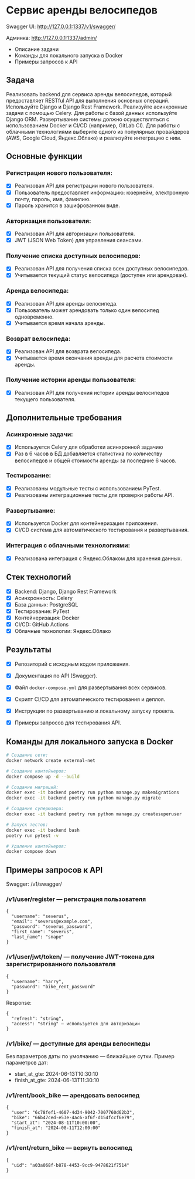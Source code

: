 # Сервис аренды велосипедов

Swagger UI: http://127.0.0.1:1337/v1/swagger/

Админка: http://127.0.0.1:1337/admin/

- Описание задачи
- Команды для локального запуска в Docker
- Примеры запросов к API

## Задача

Реализовать backend для сервиса аренды велосипедов, который предоставляет RESTful API для выполнения основных операций.
Используйте Django и Django Rest Framework. Реализуйте асинхронные задачи с помощью Celery.
Для работы с базой данных используйте Django ORM. Развертывание системы должно осуществляться с использованием Docker и CI/CD (например, GitLab CI).
Для работы с облачными технологиями выберите одного из популярных провайдеров (AWS, Google Cloud, Яндекс.Облако) и реализуйте интеграцию с ним.

## Основные функции

### Регистрация нового пользователя:
- [x] Реализован API для регистрации нового пользователя.
- [x] Пользователь предоставляет информацию: юзернейм, электронную почту, пароль, имя, фамилию.
- [x] Пароль хранится в зашифрованном виде.

### Авторизация пользователя:
- [x] Реализован API для авторизации пользователя.
- [x] JWT (JSON Web Token) для управления сеансами.

### Получение списка доступных велосипедов:
- [x] Реализован API для получения списка всех доступных велосипедов.
- [x] Учитывается текущий статус велосипеда (доступен или арендован).

### Аренда велосипеда:
- [x] Реализован API для аренды велосипеда.
- [x] Пользователь может арендовать только один велосипед одновременно.
- [x] Учитывается время начала аренды.

### Возврат велосипеда:
- [x] Реализован API для возврата велосипеда.
- [x] Учитывается время окончания аренды для расчета стоимости аренды.

### Получение истории аренды пользователя:
- [x] Реализован API для получения истории аренды велосипедов текущего пользователя.

## Дополнительные требования

### Асинхронные задачи:
- [x] Используется Celery для обработки асинхронной задачию
- [x] Раз в 6 часов в БД добавляется статистика по количеству велосипедов и общей стоимости аренды за последние 6 часов.

### Тестирование:
- [x] Реализованы модульные тесты с использованием PyTest.
- [x] Реализованы интеграционные тесты для проверки работы API.

### Развертывание:
- [x] Используется Docker для контейнеризации приложения.
- [x] CI/CD система для автоматического тестирования и развертывания.

### Интеграция с облачными технологиями:
- [x] Реализована интеграция с Яндекс.Облаком для хранения данных.

## Стек технологий

- [x] Backend: Django, Django Rest Framework
- [x] Асинхронность: Celery
- [x] База данных: PostgreSQL
- [x] Тестирование: PyTest
- [x] Контейнеризация: Docker
- [x] CI/CD: GitHub Actions
- [x] Облачные технологии: Яндекс.Облако

## Результаты

- [x] Репозиторий с исходным кодом приложения.
- [x] Документация по API (Swagger).
- [x] Файл `docker-compose.yml` для развертывания всех сервисов.
- [x] Скрипт CI/CD для автоматического тестирования и деплоя.
- [x] Инструкции по развертыванию и локальному запуску проекта.
- [x] Примеры запросов для тестирования API.


## Команды для локального запуска в Docker

```bash
# Создание сети:
docker network create external-net

# Создание контейнеров:
docker compose up -d --build

# Создание миграций:
docker exec -it backend poetry run python manage.py makemigrations
docker exec -it backend poetry run python manage.py migrate

# Создание суперюзера:
docker exec -it backend poetry run python manage.py createsuperuser

# Запуск тестов:
docker exec -it backend bash
poetry run pytest -v

# Удаление контейнеров:
docker compose down
```

## Примеры запросов к API

Swagger: /v1/swagger/

### /v1/user/register — регистрация пользователя
```
{
  "username": "severus",
  "email": "severus@example.com",
  "password": "severus_password",
  "first_name": "severus",
  "last_name": "snape"
}
```

### /v1/user/jwt/token/ — получение JWT-токена для зарегистрированного пользователя
```
{
  "username": "harry",
  "password": "bike_rent_password"
}
```

Response:
```
{
  "refresh": "string",
  "access": "string" — используется для авторизации
}
```

### /v1/bike/ — доступные для аренды велосипеды

Без параметров даты по умолчанию — ближайшие сутки. Пример параметров дат:

- start_at_gte: 2024-06-13T10:30:10
- finish_at_gte: 2024-06-13T11:30:10

### /v1/rent/book_bike — арендовать велосипед

```
{
  "user": "6c78fef1-4607-4d34-9042-7007760d62b3",
  "bike": "66b47ced-e53e-4ac6-af6f-d154fccf6e79",
  "start_at": "2024-08-11T10:00:00",
  "finish_at": "2024-08-11T12:00:00"
}
```

### /v1/rent/return_bike — вернуть велосипед

```
{
  "uid": "a03a068f-b878-4453-9cc9-9478621f7514"
}
```
